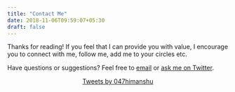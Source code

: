 ```yaml
---
title: "Contact Me"
date: 2018-11-06T09:59:07+05:30
draft: false
---
```



Thanks for reading! If you feel that I can provide you with value, I encourage you to connect with me, follow me, add me to your circles etc.

Have questions or suggestions? Feel free to [email](mailto:047himanshu@gmail.com) or [ask me on Twitter](https://twitter.com/047himanshu).


<div align="center">
<a class="twitter-timeline" data-lang="en" data-height="500" data-width="500" data-theme="light" data-link-color="#E95F28" href="https://twitter.com/047himanshu?ref_src=twsrc%5Etfw">Tweets by 047himanshu</a> <script async src="https://platform.twitter.com/widgets.js" charset="utf-8"></script>
</div>
